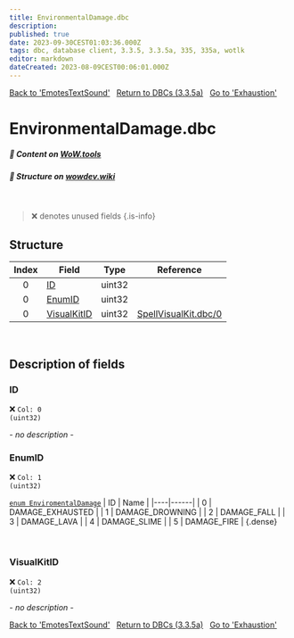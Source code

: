 ```yaml
---
title: EnvironmentalDamage.dbc
description:
published: true
date: 2023-09-30CEST01:03:36.000Z
tags: dbc, database client, 3.3.5, 3.3.5a, 335, 335a, wotlk
editor: markdown
dateCreated: 2023-08-09CEST00:06:01.000Z
---
```

<a href="https://trinitycore.info/files/DBC/335/emotestextsound" class="mt-5 v-btn v-btn--depressed v-btn--flat v-btn--outlined theme--light v-size--default darkblue--text text--lighten-3"><span class="v-btn__content"><i aria-hidden="true" class="v-icon notranslate v-icon--left mdi mdi-arrow-left theme--light"></i><span>Back to 'EmotesTextSound'</span></span></a>&nbsp;&nbsp;&nbsp;<a href="https://trinitycore.info/files/DBC/335/DBC" class="mt-5 v-btn v-btn--depressed v-btn--flat v-btn--outlined theme--light v-size--default darkblue--text text--lighten-3"><span class="v-btn__content"><i aria-hidden="true" class="v-icon notranslate v-icon--left mdi mdi-home-outline theme--light"></i><span>Return to DBCs (3.3.5a)</span></span></a>&nbsp;&nbsp;&nbsp;<a href="https://trinitycore.info/files/DBC/335/exhaustion" class="mt-5 v-btn v-btn--depressed v-btn--flat v-btn--outlined theme--light v-size--default darkblue--text text--lighten-3"><span class="v-btn__content"><span>Go to 'Exhaustion'</span><i aria-hidden="true" class="v-icon notranslate v-icon--right mdi mdi-arrow-right theme--light"></i></span></a>

# EnvironmentalDamage.dbc
##### :open_book: Content on [WoW.tools](https://wow.tools/dbc/?dbc=environmentaldamage&build=3.3.5.12340)
##### :pencil: Structure on [wowdev.wiki](https://wowdev.wiki/DB/EnvironmentalDamage)
&nbsp;

> :x: denotes unused fields
{.is-info}


## Structure

| Index | Field | Type | Reference |
| :---: | --- | :---: | --- |
| 0 | [ID](#id) | uint32 |  |
| 0 | [EnumID](#enumid) | uint32 |  |
| 0 | [VisualKitID](#visualkitid) | uint32 | [SpellVisualKit.dbc/0](/files/DBC/335/spellvisualkit#id) |
&nbsp;
## Description of fields

### ID
:x: <code>Col: 0 (uint32)</code>

*- no description -*
&nbsp;

### EnumID
:x: <code>Col: 1 (uint32)</code>

[`enum EnviromentalDamage`](https://github.com/TrinityCore/TrinityCore/blob/3.3.5/src/server/game/Entities/Player/Player.h#L676-L685)
| ID | Name |
|----|------|
| 0 | DAMAGE_EXHAUSTED |
| 1 | DAMAGE_DROWNING |
| 2 | DAMAGE_FALL |
| 3 | DAMAGE_LAVA |
| 4 | DAMAGE_SLIME |
| 5 | DAMAGE_FIRE |
{.dense}

&nbsp;

### VisualKitID
:x: <code>Col: 2 (uint32)</code>

*- no description -*
&nbsp;

<a href="https://trinitycore.info/files/DBC/335/emotestextsound" class="mt-5 v-btn v-btn--depressed v-btn--flat v-btn--outlined theme--light v-size--default darkblue--text text--lighten-3"><span class="v-btn__content"><i aria-hidden="true" class="v-icon notranslate v-icon--left mdi mdi-arrow-left theme--light"></i><span>Back to 'EmotesTextSound'</span></span></a>&nbsp;&nbsp;&nbsp;<a href="https://trinitycore.info/files/DBC/335/DBC" class="mt-5 v-btn v-btn--depressed v-btn--flat v-btn--outlined theme--light v-size--default darkblue--text text--lighten-3"><span class="v-btn__content"><i aria-hidden="true" class="v-icon notranslate v-icon--left mdi mdi-home-outline theme--light"></i><span>Return to DBCs (3.3.5a)</span></span></a>&nbsp;&nbsp;&nbsp;<a href="https://trinitycore.info/files/DBC/335/exhaustion" class="mt-5 v-btn v-btn--depressed v-btn--flat v-btn--outlined theme--light v-size--default darkblue--text text--lighten-3"><span class="v-btn__content"><span>Go to 'Exhaustion'</span><i aria-hidden="true" class="v-icon notranslate v-icon--right mdi mdi-arrow-right theme--light"></i></span></a>
